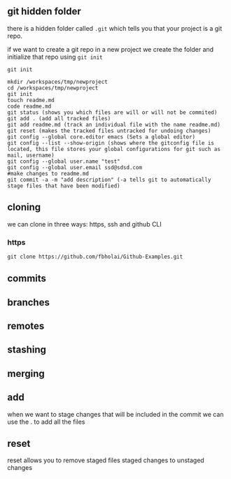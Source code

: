 ## git hidden folder
there is a hidden folder called `.git` which tells you that your project is a git repo.


if we want to create a git repo in a new project we create the folder and initialize that repo using `git init`
```
git init
```

```
mkdir /workspaces/tmp/newproject
cd /workspaces/tmp/newproject
git init
touch readme.md
code readme.md
git status (shows you which files are will or will not be commited)
git add . (add all tracked files)
git add readme.md (track an individual file with the name readme.md)
git reset (makes the tracked files untracked for undoing changes)
git config --global core.editor emacs (Sets a global editor)
git config --list --show-origin (shows where the gitconfig file is located, this file stores your global configurations for git such as mail, username)
git config --global user.name "test"
git config --global user.email ssd@sdsd.com
#make changes to readme.md
git commit -a -m "add description" (-a tells git to automatically stage files that have been modified)
```
## cloning 
we can clone in three ways: https, ssh and github CLI
### https 
```md
git clone https://github.com/fbholai/Github-Examples.git
```

## commits

## branches

## remotes

## stashing 

## merging

## add
when we want to stage changes that will be included in the commit we can use the . to add all the files

## reset
reset allows you to remove staged files staged changes to unstaged changes
